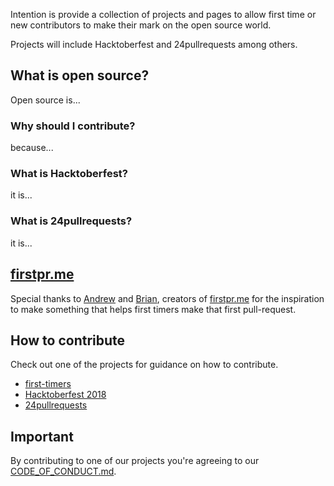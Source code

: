 Intention is provide a collection of projects and pages to allow first time or new contributors to make their mark on the open source world.

Projects will include Hacktoberfest and 24pullrequests among others.

## What is open source?

Open source is...

### Why should I contribute?

because...

### What is Hacktoberfest?

it is...

### What is 24pullrequests?

it is...

## [firstpr.me](firstpr.me)

Special thanks to <a href='https://twitter.com/teabass'>Andrew</a> and <a href='https://twitter.com/itsbriannelson'>Brian</a>, creators of [firstpr.me](firstpr.me) for the inspiration to make something that helps first timers make that first pull-request.

## How to contribute

Check out one of the projects for guidance on how to contribute.

- [first-timers](/first-timers)
- [Hacktoberfest 2018](/hacktoberfest-2018)
- [24pullrequests](/24pullrequests-2018)

## Important

By contributing to one of our projects you're agreeing to our [CODE_OF_CONDUCT.md](CODE_OF_CONDUCT.md). 
